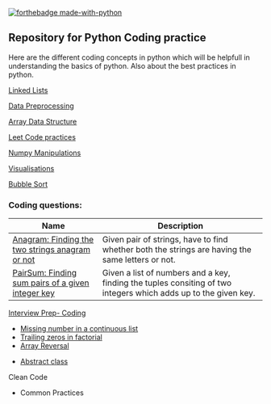 [![forthebadge made-with-python](http://ForTheBadge.com/images/badges/made-with-python.svg)](https://www.python.org/)

## Repository for Python Coding practice
Here are the different coding concepts in python which will be helpfull in understanding the basics of python.
Also about the best practices in python.

[Linked Lists](https://github.com/KarthikKaiplody/Practice_Repo/blob/master/1_LinkedLists.py)

[Data Preprocessing](https://github.com/KarthikKaiplody/Practice_Repo/blob/master/Data_Preprocessing.ipynb)

[Array Data Structure](https://github.com/KarthikKaiplody/Practice_Repo/blob/master/ArrayDS.ipynb)

[Leet Code practices](https://github.com/KarthikKaiplody/Practice_Repo/blob/master/LeetCode_Arrays.ipynb)

[Numpy Manipulations](https://github.com/KarthikKaiplody/Practice_Repo/blob/master/Numpy_Manipulations.ipynb) 

[Visualisations](https://github.com/KarthikKaiplody/Practice_Repo/blob/master/Visualisations.ipynb)

[Bubble Sort](https://github.com/KarthikKaiplody/Practice_Repo/blob/master/Bubble_sort.py)


### Coding questions:
Name | Description
-----|-------------
[Anagram: Finding the two strings anagram or not ](https://github.com/KarthikKaiplody/Practice_Repo/blob/master/TestAnagram.py) | Given pair of strings, have to find whether both the strings are having the same letters or not.
[PairSum: Finding sum pairs of a given integer key](https://github.com/KarthikKaiplody/Practice_Repo/blob/master/PairSum.py) | Given a list of numbers and a key, finding the tuples consiting of two integers which adds up to the given key.


[Interview Prep- Coding](https://github.com/KarthikKaiplody/Practice_Repo/tree/master/GG_prep)
  - [Missing number in a continuous list](https://github.com/KarthikKaiplody/Practice_Repo/blob/master/GG_prep/Missing_Number.py) 
  - [Trailing zeros in factorial](https://github.com/KarthikKaiplody/Practice_Repo/blob/master/GG_prep/Trailing_zeros_in_factorial.py)
  - [Array Reversal](https://github.com/KarthikKaiplody/Practice_Repo/blob/master/GG_prep/Reversal_Array.py)
<!--   - Trees -->
  - [Abstract class](https://github.com/karthikkaiplody/Practice_Repo/blob/master/PythonCode/Abstract_class.py)

Clean Code
- Common Practices
